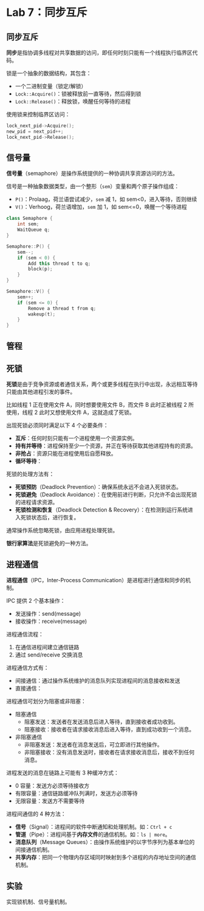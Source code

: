 # Lab 7：同步互斥

## 同步互斥

**同步**是指协调多线程对共享数据的访问，即任何时刻只能有一个线程执行临界区代码。

锁是一个抽象的数据结构，其包含：

- 一个二进制变量（锁定/解锁）
- `Lock::Acquire()`：锁被释放前一直等待，然后得到锁
- `Lock::Release()`：释放锁，唤醒任何等待的进程

使用锁来控制临界区访问：

```c++
lock_next_pid->Acquire();
new_pid = next_pid++;
lock_next_pid->Release();
```

## 信号量

**信号量**（semaphore）是操作系统提供的一种协调共享资源访问的方法。

信号是一种抽象数据类型，由一个整形（`sem`）变量和两个原子操作组成：

- `P()`：Prolaag，荷兰语尝试减少，`sem` 减 1，如 sem<0，进入等待，否则继续
- `V()`：Verhoog，荷兰语增加，`sem` 加 1，如 sem<=0，唤醒一个等待进程

```c++
class Semaphore {
    int sem;
    WaitQueue q;
}

Semaphore::P() {
    sem--;
    if (sem < 0) {
        Add this thread t to q;
        block(p);
    }
}

Semaphore::V() {
    sem++;
    if (sem <= 0) {
        Remove a thread t from q;
        wakeup(t);
    }
}
```

## 管程

## 死锁

**死锁**是由于竞争资源或者通信关系，两个或更多线程在执行中出现，永远相互等待只能由其他进程引发的事件。

比如线程 1 正在使用文件 A，同时想要使用文件 B，而文件 B 此时正被线程 2 所使用，线程 2 此时又想使用文件 A，这就造成了死锁。

出现死锁必须同时满足以下 4 个必要条件：

- **互斥**：任何时刻只能有一个进程使用一个资源实例。
- **持有并等待**：进程保持至少一个资源，并正在等待获取其他进程持有的资源。
- **非抢占**：资源只能在进程使用后自愿释放。
- **循环等待**：

死锁的处理方法有：

- **死锁预防**（Deadlock Prevention）：确保系统永远不会进入死锁状态。
- **死锁避免**（Deadlock Avoidance）：在使用前进行判断，只允许不会出现死锁的进程请求资源。
- **死锁检测和恢复**（Deadlock Detection & Recovery）：在检测到运行系统进入死锁状态后，进行恢复。

通常操作系统忽略死锁，由应用进程处理死锁。

**银行家算法**是死锁避免的一种方法。

## 进程通信

**进程通信**（IPC，Inter-Process Communication）是进程进行通信和同步的机制。

IPC 提供 2 个基本操作：

- 发送操作：send(message)
- 接收操作：receive(message)

进程通信流程：

1. 在通信进程间建立通信链路
2. 通过 send/receive 交换消息

进程通信方式有：

- 间接通信：通过操作系统维护的消息队列实现进程间的消息接收和发送
- 直接通信：

进程通信可划分为阻塞或非阻塞：

- 阻塞通信
  - 阻塞发送：发送者在发送消息后进入等待，直到接收者成功收到。
  - 阻塞接收：接收者在请求接收消息后进入等待，直到成功收到一个消息。
- 非阻塞通信
  - 非阻塞发送：发送者在消息发送后，可立即进行其他操作。
  - 非阻塞接收：没有消息发送时，接收者在请求接收消息后，接收不到任何消息。

进程发送的消息在链路上可能有 3 种缓冲方式：

- 0 容量：发送方必须等待接收方
- 有限容量：通信链路缓冲队列满时，发送方必须等待
- 无限容量：发送方不需要等待

进程间通信的 4 种方法：

- **信号**（Signal）：进程间的软件中断通知和处理机制。如：`Ctrl + c`
- **管道**（Pipe）：进程间基于**内存文件**的通信机制。如：`ls | more`。
- **消息队列**（Message Queues）：由操作系统维护的以字节序列为基本单位的间接通信机制。
- **共享内存**：把同一个物理内存区域同时映射到多个进程的内存地址空间的通信机制。

## 实验

实现锁机制、信号量机制。
